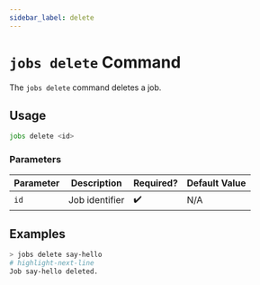 ```yaml
---
sidebar_label: delete
---
```


# `jobs delete` Command

The `jobs delete` command deletes a job.

## Usage

```bash
jobs delete <id>
```

### Parameters

| Parameter | Description    | Required? | Default Value |
| --------- | -------------- | --------- | ------------- |
| `id`      | Job identifier | ✔️        | N/A           |

## Examples

```bash
> jobs delete say-hello
# highlight-next-line
​Job say-hello deleted.
```
